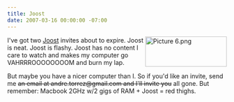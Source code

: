 ```yaml
---
title: Joost
date: 2007-03-16 00:00:00 -07:00
---
```


<p><img src="http://notes.torrez.org/images/Picture 6.png" border="0" height="69" width="187" alt="Picture 6.png" align="right" />I've got two <a href="http://www.joost.com/">Joost</a> invites about to expire. Joost is neat. Joost is flashy. Joost has no content I care to watch and makes my computer go VAHRRROOOOOOOOM and burn my lap. </p>

<p>But maybe you have a nicer computer than I. So if you'd like an invite, send me <s>an email at andre.torrez@gmail.com and I'll invite you</s> all gone. But remember: Macbook 2GHz w/2 gigs of RAM + Joost = red thighs.</p>
